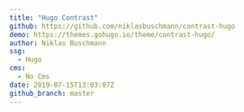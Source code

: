 ```yaml
---
title: "Hugo Contrast"
github: https://github.com/niklasbuschmann/contrast-hugo
demo: https://themes.gohugo.io/theme/contrast-hugo/
author: Niklas Buschmann
ssg:
  - Hugo
cms:
  - No Cms
date: 2019-07-15T13:03:07Z
github_branch: master
---
```

